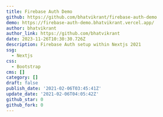 ```yaml
---
title: Firebase Auth Demo
github: https://github.com/bhatvikrant/firebase-auth-demo
demo: https://firebase-auth-demo.bhatvikrant.vercel.app/
author: bhatvikrant
author_link: https://github.com/bhatvikrant
date: 2023-11-26T10:30:30.726Z
description: Firebase Auth setup within Nextjs 2021
ssg:
  - Nextjs
css:
  - Bootstrap
cms: []
category: []
draft: false
publish_date: '2021-02-06T03:45:41Z'
update_date: '2021-02-06T04:05:42Z'
github_star: 0
github_fork: 0
---
```

